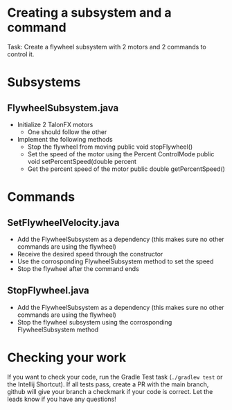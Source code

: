 # Creating a subsystem and a command

Task: Create a flywheel subsystem with 2 motors and 2 commands to control it.

# Subsystems

## FlywheelSubsystem.java

- Initialize 2 TalonFX motors
  - One should follow the other
- Implement the following methods
  - Stop the flywheel from moving
    public void stopFlywheel()
  - Set the speed of the motor using the Percent ControlMode
    public void setPercentSpeed(double percent
  - Get the percent speed of the motor
    public double getPercentSpeed()

# Commands

## SetFlywheelVelocity.java

- Add the FlywheelSubsystem as a dependency (this makes sure no other commands are using the flywheel)
- Receive the desired speed through the constructor
- Use the corrosponding FlywheelSubsystem method to set the speed
- Stop the flywheel after the command ends

## StopFlywheel.java

- Add the FlywheelSubsystem as a dependency (this makes sure no other commands are using the flywheel)
- Stop the flywheel subsystem using the corrosponding FlywheelSubsystem method

# Checking your work

If you want to check your code, run the Gradle Test task (`./gradlew test` or the Intellij Shortcut).
If all tests pass, create a PR with the main branch, github will give your branch a checkmark if your code is correct.
Let the leads know if you have any questions!
